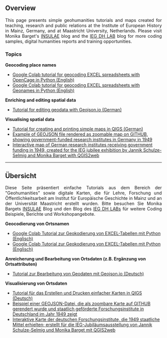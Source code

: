 <h2>Overview</h2>

<p align="justify">This page presents simple geohumanities tutorials and maps created for teaching, research and public relations at the Institute of European History in Mainz, Germany, and at Maastricht University, Netherlands. Please visit Monika Barget's <a href="https://insulae.hypotheses.org/">INSULAE</a> blog and the <a href="https://dhlab.hypotheses.org/">IEG DH LAB</a> blog for more coding samples, digital humanities reports and training opportunities.</p>

<h3>Topics</h3>

<strong>Geocoding place names</strong>
<ul>
<li><a href="https://monikabarget.github.io/GeoHumTutorials/Tutorial_geocodingOPENCAGE">Google Colab tutorial for geocoding EXCEL spreadsheets with OpenCage in Python (English)</a></li>
<li><a href="https://monikabarget.github.io/GeoHumTutorials/Tutorial_geocodingGEONAMES">Google Colab tutorial for geocoding EXCEL spreadsheets with Geonames in Python (English)</a></li>
</ul>
<strong>Enriching and editing spatial data</strong>
<ul>
<li><a href="https://monikabarget.github.io/GeoHumTutorials/Tutorial_GeoJSON">Tutorial for editing geodata with Geojson.io (German)</a></li>
</ul>
<strong>Visualising spatial data</strong>
<ul>
<li><a href="https://monikabarget.github.io/GeoHumTutorials/Tutorial_simpleQGISmaps">Tutorial for creating and printing simple maps in QIGS (German)</a></li>
<li><a href="https://github.com/MonikaBarget/GeoHumTutorials/blob/master/IEG_test_map.geojson">Example of GEOJSON file rendered as zoomable map on GITHUB, showing government-funded research institutes in Germany in 1949</a></li>
<li><a href="https://monikabarget.github.io/GeoHumTutorials/qgis2web_IEG_jubilee_map/index.html">Interactive map of German research institutes receiving government funding in 1949, created for the IEG jubilee exhibition by Jannik Schulze-Selmig and Monika Barget with QGIS2web</a></li>
</ul>

<hr>

<h2>Übersicht</h2>

<p align="justify">Diese Seite präsentiert einfache Tutorials aus dem Bereich der "Geohumanities" sowie digitale Karten, die für Lehre, Forschung und Öffentlichkeitsarbeit am Institut für Europäische Geschichte in Mainz und an der Universität Maastricht erstellt wurden. Bitte besuchen Sie Monika Bargets <a href="https://insulae.hypotheses.org/">INSULAE</a> Blog und den Blog des <a href="https://dhlab.hypotheses.org/">IEG DH LABs</a> für weitere Coding Beispiele, Berichte und Workshopangebote.</p>

<strong>Geocodierung von Ortsnamen</strong>
<ul>
<li><a href="https://monikabarget.github.io/GeoHumTutorials/Tutorial_geocodingOPENCAGE">Google Colab Tutorial zur Geokodierung von EXCEL-Tabellen mit Python (Englisch)</a></li>
<li><a href="https://monikabarget.github.io/GeoHumTutorials/Tutorial_geocodingGEONAMES">Google Colab Tutorial zur Geokodierung von EXCEL-Tabellen mit Python (Englisch)</a></li>
</ul>
<strong>Anreicherung und Bearbeitung von Ortsdaten (z.B. Ergänzung von Ortsattributen)</strong>
<ul>
<li><a href="https://monikabarget.github.io/GeoHumTutorials/Tutorial_GeoJSON">Tutorial zur Bearbeitung von Geodaten mit Geojson.io (Deutsch)</a></li>
</ul>
<strong>Visualisierung von Ortsdaten</strong>
<ul>
<li><a href="https://monikabarget.github.io/GeoHumTutorials/Tutorial_simpleQGISmaps">Tutorial für das Erstellen und Drucken einfacher Karten in QIGS (Deutsch)</a></li>
<li><a href="https://github.com/MonikaBarget/GeoHumTutorials/blob/master/IEG_test_map.geojson">Beispiel einer GEOJSON-Datei, die als zoombare Karte auf GITHUB gerendert wurde und staatlich geförderte Forschungsinstitute in Deutschland im Jahr 1949 zeigt</a></li>
<li><a href="https://monikabarget.github.io/GeoHumTutorials/qgis2web_IEG_jubilee_map/index.html">Interaktive Karte der deutschen Forschungsinstitute, die 1949 staatliche Mittel erhielten; erstellt für die IEG-Jubiläumsausstellung von Jannik Schulze-Selmig und Monika Barget mit QGIS2web</a></li>
</ul>
